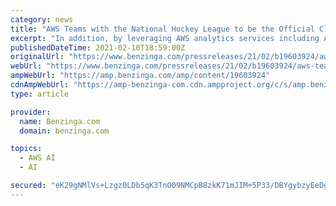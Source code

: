 ```yaml
---
category: news
title: "AWS Teams with the National Hockey League to be the Official Cloud Infrastructure Provider of the NHL"
excerpt: "In addition, by leveraging AWS analytics services including Amazon Kinesis (AWS's service for easily collecting, processing, and analyzing video and data streams in real time) and machine learning services such as Amazon SageMaker (AWS's service that ..."
publishedDateTime: 2021-02-10T18:59:00Z
originalUrl: "https://www.benzinga.com/pressreleases/21/02/b19603924/aws-teams-with-the-national-hockey-league-to-be-the-official-cloud-infrastructure-provider-of-the-"
webUrl: "https://www.benzinga.com/pressreleases/21/02/b19603924/aws-teams-with-the-national-hockey-league-to-be-the-official-cloud-infrastructure-provider-of-the-"
ampWebUrl: "https://amp.benzinga.com/amp/content/19603924"
cdnAmpWebUrl: "https://amp-benzinga-com.cdn.ampproject.org/c/s/amp.benzinga.com/amp/content/19603924"
type: article

provider:
  name: Benzinga.com
  domain: benzinga.com

topics:
  - AWS AI
  - AI

secured: "eK29gNMlVs+Lzgz0LDb5qK3TnO09NMCpB8zkK71mJIM+5P33/DBYgybzyEeDgwRkYGL4n931DkIwomrhzz8ouD5vnxYxzBWgVnyDLZ0FYhL6GBkaPI1JIH27iNUimqQkTEHV6fPEGZe6gCUOOmzRe16ocOeStHK4Ec//HZWUlOb5goLuN4lym3l5TCz7DaQnApd7O8Mzwbecut0vtoESrIrJJUUJZeC4eIF5smV7mPabN6IdRfqY+/S5G6rhD/eDpuvXCEHAzmOTEvrxptWpOVKenUgW7hsxRgr0R/4vHUepBf9UsZv4wM73tMwdvZlZRtz20EQaIaGnnEaAoSd8ipNq3Yy/A2mJTZszG1RAqwA=;i5q4eofeCbLDac0X1UDOlw=="
---
```


